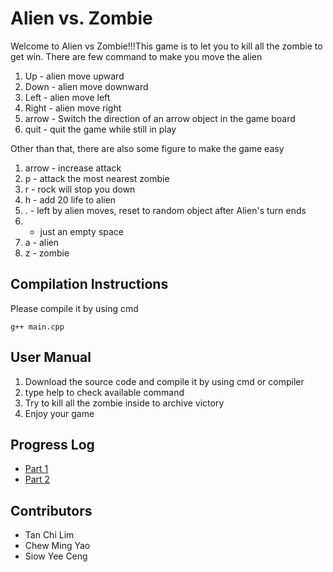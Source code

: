 # Alien vs. Zombie

Welcome to Alien vs Zombie!!!This game is to let you to kill all the zombie to get win. There are few command to make you move the alien
1. Up - alien move upward
2. Down - alien move downward
3. Left - alien move left
4. Right - alien move right
5. arrow - Switch the direction of an arrow object in the game board
6. quit - quit the game while still in play

Other than that, there are also some figure to make the game easy
1. arrow - increase attack
2. p - attack the most nearest zombie
3. r - rock will stop you down 
4. h - add 20 life to alien
5. . - left by alien moves, reset to random object after Alien's turn ends
6.  - just an empty space
7.  a - alien
8. z - zombie
## Compilation Instructions

Please compile it by using cmd

```
g++ main.cpp
```

## User Manual

1. Download the source code and compile it by using cmd or compiler
2. type help to check available command
3. Try to kill all the zombie inside to archive victory
4. Enjoy your game

## Progress Log

- [Part 1](PART1.md)
- [Part 2](PART2.md)

## Contributors

- Tan Chi Lim
- Chew Ming Yao
- Siow Yee Ceng
